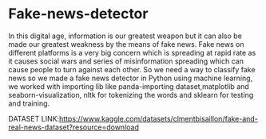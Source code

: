 # Fake-news-detector
In this digital age, information is our greatest weapon but it can also be made our greatest weakness by the means of fake news. Fake news on different platforms is a very big concern which is spreading at rapid rate as it causes social wars and series of misinformation spreading which can cause people to turn against each other. So we need a way to classify fake news so we made a fake news detector in Python using machine learning, we worked with importing lib like panda-importing dataset,matplotlib and seaborn-visualization, nltk for tokenizing the words and sklearn for testing and training. 

DATASET LINK:https://www.kaggle.com/datasets/clmentbisaillon/fake-and-real-news-dataset?resource=download
